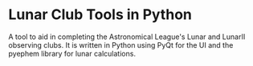 Lunar Club Tools in Python
==========

A tool to aid in completing the Astronomical League's Lunar and LunarII observing clubs. It is written in Python using PyQt for the UI and the pyephem library for lunar calculations.
